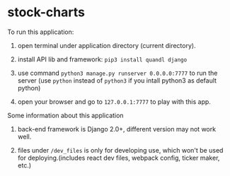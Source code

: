 # stock-charts

To run this application:

1. open terminal under application directory (current directory).

2. install API lib and framework: `pip3 install quandl django`

3. use command `python3 manage.py runserver 0.0.0.0:7777` to run the server (use `python` instead of `python3` if you intall python3 as default python)

4. open your browser and go to `127.0.0.1:7777` to play with this app.


Some information about this application

1. back-end framework is Django 2.0+, different version may not work well.

2. files under `/dev_files` is only for developing use, which won't be used for deploying.(includes react dev files, webpack config, ticker maker, etc.)

